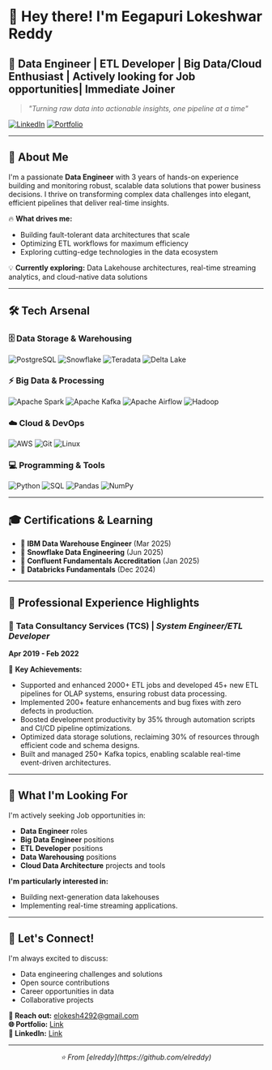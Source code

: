 # 👋 Hey there! I'm Eegapuri Lokeshwar Reddy

## 🚀 Data Engineer | ETL Developer | Big Data/Cloud  Enthusiast | Actively looking for Job opportunities| Immediate Joiner

> *"Turning raw data into actionable insights, one pipeline at a time"*

[![LinkedIn](https://img.shields.io/badge/LinkedIn-0077B5?style=for-the-badge&logo=linkedin&logoColor=white)]([https://linkedin.com/in/your-profile](https://www.linkedin.com/in/eegapuri-lokeshwar-reddy-281327308))
[![Portfolio](https://img.shields.io/badge/Portfolio-FF5722?style=for-the-badge&logo=google-chrome&logoColor=white)](https://elreddy-portfolio.lovable.app/)

---

## 🎯 About Me

I'm a passionate **Data Engineer** with 3 years of hands-on experience building and monitoring  robust, scalable data solutions that power business decisions. I thrive on transforming complex data challenges into elegant, efficient pipelines that deliver real-time insights.

🔥 **What drives me:**
- Building fault-tolerant data architectures that scale
- Optimizing ETL workflows for maximum efficiency
- Exploring cutting-edge technologies in the data ecosystem

💡 **Currently exploring:** Data Lakehouse architectures, real-time streaming analytics, and cloud-native data solutions

---

## 🛠️ Tech Arsenal

### 🗄️ **Data Storage & Warehousing**
![PostgreSQL](https://img.shields.io/badge/PostgreSQL-316192?style=flat-square&logo=postgresql&logoColor=white)
![Snowflake](https://img.shields.io/badge/Snowflake-29B5E8?style=flat-square&logo=snowflake&logoColor=white)
![Teradata](https://img.shields.io/badge/Teradata-F37440?style=flat-square&logo=teradata&logoColor=white)
![Delta Lake](https://img.shields.io/badge/Delta%20Lake-00ADD8?style=flat-square&logo=delta&logoColor=white)

### ⚡ **Big Data & Processing**
![Apache Spark](https://img.shields.io/badge/Apache%20Spark-E25A1C?style=flat-square&logo=apache-spark&logoColor=white)
![Apache Kafka](https://img.shields.io/badge/Apache%20Kafka-231F20?style=flat-square&logo=apache-kafka&logoColor=white)
![Apache Airflow](https://img.shields.io/badge/Apache%20Airflow-017CEE?style=flat-square&logo=apache-airflow&logoColor=white)
![Hadoop](https://img.shields.io/badge/Hadoop-66CCFF?style=flat-square&logo=apache-hadoop&logoColor=white)

### ☁️ **Cloud & DevOps**
![AWS](https://img.shields.io/badge/AWS-232F3E?style=flat-square&logo=amazon-aws&logoColor=white)
![Git](https://img.shields.io/badge/Git-F05032?style=flat-square&logo=git&logoColor=white)
![Linux](https://img.shields.io/badge/Linux-FCC624?style=flat-square&logo=linux&logoColor=black)

### 💻 **Programming & Tools**
![Python](https://img.shields.io/badge/Python-3776AB?style=flat-square&logo=python&logoColor=white)
![SQL](https://img.shields.io/badge/SQL-4479A1?style=flat-square&logo=postgresql&logoColor=white)
![Pandas](https://img.shields.io/badge/Pandas-150458?style=flat-square&logo=pandas&logoColor=white)
![NumPy](https://img.shields.io/badge/NumPy-013243?style=flat-square&logo=numpy&logoColor=white)

---
## 🎓 Certifications & Learning

- 🏅 **IBM Data Warehouse Engineer** (Mar 2025)
- 🏅 **Snowflake Data Engineering** (Jun 2025)
- 🏅 **Confluent Fundamentals Accreditation** (Jan 2025)
- 🏅 **Databricks Fundamentals** (Dec 2024)
---

## 💼 Professional Experience Highlights

### 🏢 **Tata Consultancy Services (TCS)** | *System Engineer/ETL Developer*
**Apr 2019 - Feb 2022**

🎯 **Key Achievements:**
- Supported and enhanced 2000+ ETL jobs and developed 45+ new ETL pipelines for OLAP systems, ensuring robust data processing.
- Implemented 200+ feature enhancements and bug fixes with zero defects in production.
- Boosted development productivity by 35% through automation scripts and CI/CD pipeline optimizations.
- Optimized data storage solutions, reclaiming 30% of resources through efficient code and schema designs.
- Built and managed 250+ Kafka topics, enabling scalable real-time event-driven architectures.
---

## 🌟 What I'm Looking For

I'm actively seeking Job opportunities in:
- **Data Engineer** roles
- **Big Data Engineer** positions
- **ETL Developer** positions
- **Data Warehousing** positions
- **Cloud Data Architecture** projects and tools

**I'm particularly interested in:**
- Building next-generation data lakehouses
- Implementing real-time streaming applications.
---

## 🤝 Let's Connect!

I'm always excited to discuss:
- Data engineering challenges and solutions
- Open source contributions
- Career opportunities in data
- Collaborative projects

**📧 Reach out:** elokesh4292@gmail.com  
**🌐 Portfolio:** [Link](https://elreddy-portfolio.lovable.app)  
**💼 LinkedIn:** [Link](https://www.linkedin.com/in/eegapuri-lokeshwar-reddy-281327308)

---

<div align="center">
  <i>⭐ From [elreddy](https://github.com/elreddy)</i>
</div>
